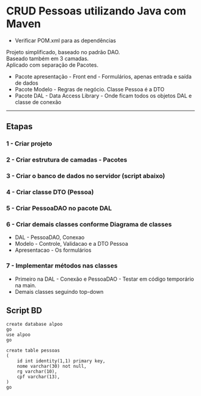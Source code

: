 # CRUD Pessoas utilizando Java com Maven


- Verificar POM.xml para as dependências


Projeto simplificado, baseado no padrão DAO.  
Baseado também em 3 camadas.  
Aplicado com separação de Pacotes.  

- Pacote apresentação - Front end - Formulários, apenas entrada e saída de dados  
- Pacote Modelo - Regras de negócio. Classe Pessoa é a DTO  
- Pacote DAL - Data Access Library - Onde ficam todos os objetos DAL e classe de conexão  

---

## Etapas

### 1 - Criar projeto

### 2 - Criar estrutura de camadas - Pacotes

### 3 - Criar o banco de dados no servidor (script abaixo)

### 4 - Criar classe DTO (Pessoa)

### 5 - Criar PessoaDAO no pacote DAL

### 6 - Criar demais classes conforme Diagrama de classes

- DAL - PessoaDAO, Conexao
- Modelo - Controle, Validacao e a DTO Pessoa
- Apresentacao - Os formulários

### 7 - Implementar métodos nas classes
- Primeiro na DAL - Conexão e PessoaDAO - Testar em código temporário na main.
- Demais classes seguindo top-down

## Script BD
```
create database alpoo
go
use alpoo  
go  

create table pessoas  
(  
    id int identity(1,1) primary key,  
    nome varchar(30) not null,  
    rg varchar(10),  
    cpf varchar(13),  
)  
go
```



